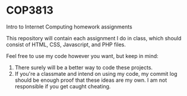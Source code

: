 # COP3813
Intro to Internet Computing homework assignments

This repository will contain each assignment I do in class,
which should consist of HTML, CSS, Javascript, and PHP files.

Feel free to use my code however you want, but keep in mind:

1. There surely will be a better way to code these projects.
2. If you're a classmate and intend on using my code, my commit log 
   should be enough proof that these ideas are my own. 
   I am not responsible if you get caught cheating.
